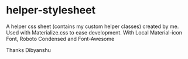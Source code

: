 # helper-stylesheet
A helper css sheet (contains my custom helper classes) created by me. Used with Materialize.css to ease development. 
With Local Material-icon Font, Roboto Condensed and Font-Awesome

Thanks
Dibyanshu
